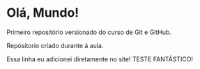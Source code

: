 # Olá, Mundo!
 Primeiro repositório versionado do curso de Git e GitHub.

 Repósitorio criado durante á aula.

 Essa linha eu adicionei diretamente no site! TESTE FANTÁSTICO!
